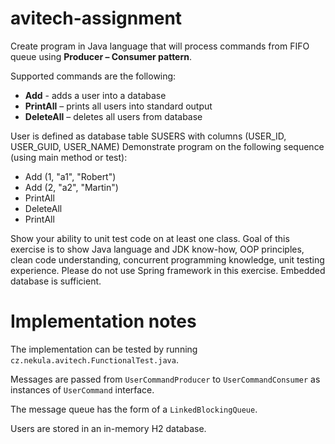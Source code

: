 # avitech-assignment

Create program in Java language that will process commands from FIFO queue using **Producer –
Consumer pattern**.

Supported commands are the following:
- **Add** - adds a user into a database
- **PrintAll** – prints all users into standard output
- **DeleteAll** – deletes all users from database

User is defined as database table SUSERS with columns (USER_ID, USER_GUID, USER_NAME)
Demonstrate program on the following sequence (using main method or test):

- Add (1, &quot;a1&quot;, &quot;Robert&quot;)
- Add (2, &quot;a2&quot;, &quot;Martin&quot;)
- PrintAll
- DeleteAll
- PrintAll

Show your ability to unit test code on at least one class.
Goal of this exercise is to show Java language and JDK know-how, OOP principles, clean code
understanding, concurrent programming knowledge, unit testing experience.
Please do not use Spring framework in this exercise. Embedded database is sufficient.

# Implementation notes

The implementation can be tested by running `cz.nekula.avitech.FunctionalTest.java`.

Messages are passed from `UserCommandProducer` to `UserCommandConsumer` as instances of `UserCommand` interface.

The message queue has the form of a `LinkedBlockingQueue`.

Users are stored in an in-memory H2 database.